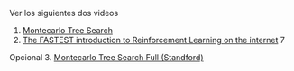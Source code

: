 Ver los siguientes dos videos

1. [Montecarlo Tree Search](https://www.youtube.com/watch?v=Fbs4lnGLS8M)
2. [The FASTEST introduction to Reinforcement Learning on the internet](https://www.youtube.com/watch?v=VnpRp7ZglfA) 7

Opcional
3. [Montecarlo Tree Search Full (Standford)](https://www.youtube.com/watch?v=vDF1BYWhqL8)
